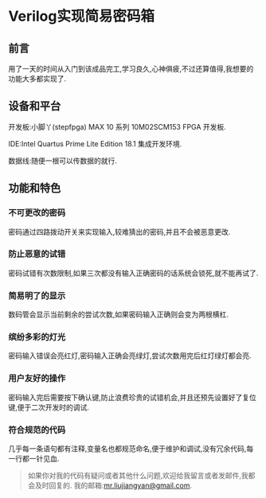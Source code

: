 # Verilog实现简易密码箱
## 前言
用了一天的时间从入门到该成品完工,学习良久,心神俱疲,不过还算值得,我想要的功能大多都实现了.
## 设备和平台
开发板:小脚丫(stepfpga) MAX 10 系列 10M02SCM153 FPGA 开发板.

IDE:Intel Quartus Prime Lite Edition 18.1 集成开发环境.

数据线:随便一根可以传数据的就行.
## 功能和特色
### 不可更改的密码
密码通过四路拨动开关来实现输入,较难猜出的密码,并且不会被恶意更改.
### 防止恶意的试错
密码试错有次数限制,如果三次都没有输入正确密码的话系统会锁死,就不能再试了.
### 简易明了的显示
数码管会显示当前剩余的尝试次数,如果密码输入正确则会变为两根横杠.
### 缤纷多彩的灯光
密码输入错误会亮红灯,密码输入正确会亮绿灯,尝试次数用完后红灯绿灯都会亮.
### 用户友好的操作
密码输入完后需要按下确认键,防止浪费珍贵的试错机会,并且还预先设置好了复位键,便于二次开发时的调试.
### 符合规范的代码
几乎每一条语句都有注释,变量名也都规范命名,便于维护和调试,没有冗余代码,每一行都一针见血.

>如果你对我的代码有疑问或者其他什么问题,欢迎给我留言或者发邮件,我都会及时回复的.
>我的邮箱:mr.liujiangyan@gmail.com.
